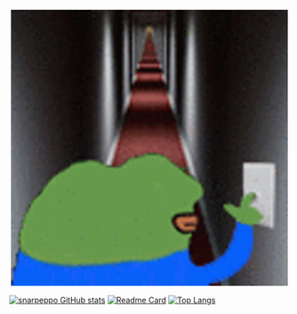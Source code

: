 <p align="center">
    <img src="https://github.com/snarpeppo/snarpeppo/blob/main/cursed.gif?raw=true" alt="spooky"/>
</p>

[![snarpeppo GitHub stats](https://github-readme-stats.vercel.app/api?username=snarpeppo&show_icons=true&theme=synthwave)](https://github.com/anuraghazra/github-readme-stats)
[![Readme Card](https://github-readme-stats.vercel.app/api/pin/?username=snarpeppo&repo=3dlisting&theme=synthwave)](https://github.com/snarpeppo/3dlisting)
[![Top Langs](https://github-readme-stats.vercel.app/api/top-langs/?username=snarpeppo&theme=synthwave)](https://github.com/anuraghazra/github-readme-stats)




